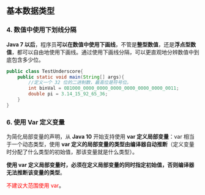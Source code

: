## 基本数据类型

### 4. 数值中使用下划线分隔

**Java 7 以后**，程序员**可以在数值中使用下画线**，不管是**整型数值**，还是**浮点型数值**，都可以自由地使用下画线。通过使用下画线分隔，可以更直观地分辨数值中到底包含多少位。

```java
public class TestUnderscore{
    public static void main(String[] args){
        //定义一个 32 位的二进制数，最高位是符号位。
        int binVal = 0B1000_0000_0000_0000_0000_0000_0000_0011;
        double pi = 3.14_15_92_65_36;
    }
}
```



### 6. 使用 Var 定义变量

为简化局部变量的声明，从 **Java 10** 开始支持使用 **var 定义局部变量**：var 相当于一个动态类型，使用 **var 定义的局部变量的类型由编译器自动推断**（定义变量时分配了什么类型的初始值，那该变量就是什么类型）。

**使用 var 定义局部变量时，必须在定义局部变量的同时指定初始值，否则编译器无法推断该变量的类型**。

<font color="red">不建议大范围使用 var</font>。